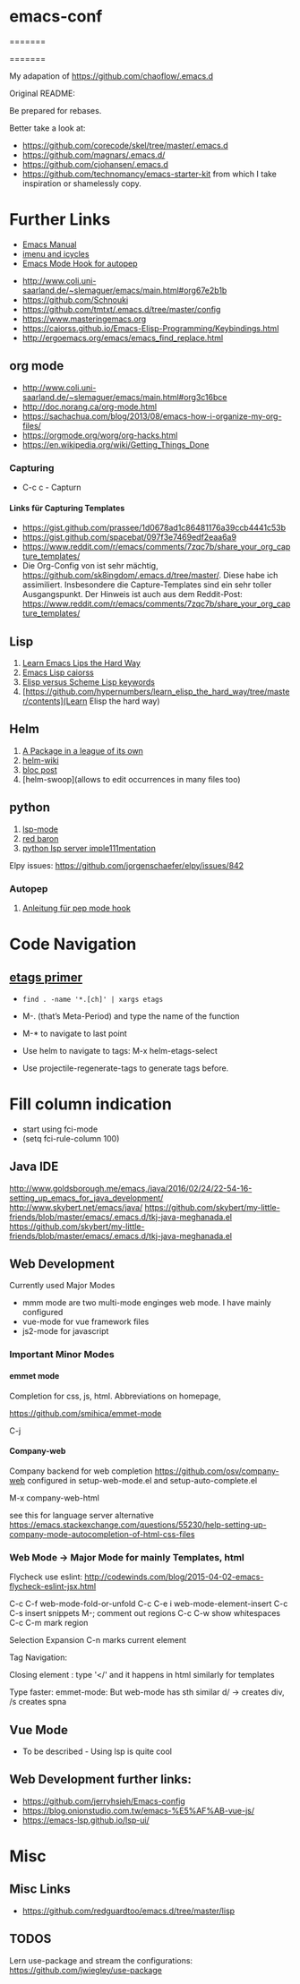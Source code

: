 # emacs-conf
=======

=======

My adapation of
https://github.com/chaoflow/.emacs.d

Original README:

Be prepared for rebases.

Better take a look at:

- https://github.com/corecode/skel/tree/master/.emacs.d
- https://github.com/magnars/.emacs.d/
- https://github.com/cjohansen/.emacs.d
- https://github.com/technomancy/emacs-starter-kit
from which I take inspiration or shamelessly copy.

# Further Links
* [Emacs Manual](https://www.gnu.org/software/emacs/manual/html_node/emacs/index.html#Top)
* [imenu and icycles](https://www.emacswiki.org/emacs/ImenuMode#toc3)
* [Emacs Mode Hook for autopep](http://avilpage.com/2015/05/automatically-pep8-your-python-code.html)

- http://www.coli.uni-saarland.de/~slemaguer/emacs/main.html#org67e2b1b
- https://github.com/Schnouki
- https://github.com/tmtxt/.emacs.d/tree/master/config
- https://www.masteringemacs.org
- https://caiorss.github.io/Emacs-Elisp-Programming/Keybindings.html
- http://ergoemacs.org/emacs/emacs_find_replace.html


## org mode

* http://www.coli.uni-saarland.de/~slemaguer/emacs/main.html#org3c16bce
* http://doc.norang.ca/org-mode.html
* https://sachachua.com/blog/2013/08/emacs-how-i-organize-my-org-files/
* https://orgmode.org/worg/org-hacks.html
* https://en.wikipedia.org/wiki/Getting_Things_Done

### Capturing

* C-c c - Capturn

#### Links für Capturing Templates

* https://gist.github.com/prassee/1d0678ad1c86481176a39ccb4441c53b
* https://gist.github.com/spacebat/097f3e7469edf2eaa6a9
* https://www.reddit.com/r/emacs/comments/7zqc7b/share_your_org_capture_templates/
* Die Org-Config von ist sehr mächtig, https://github.com/sk8ingdom/.emacs.d/tree/master/. Diese habe ich assimiliert. Insbesondere die Capture-Templates sind ein sehr toller Ausgangspunkt. Der Hinweis ist auch aus dem Reddit-Post: https://www.reddit.com/r/emacs/comments/7zqc7b/share_your_org_capture_templates/




## Lisp

1. [Learn Emacs Lips the Hard Way](https://github.com/hypernumbers/learn_elisp_the_hard_way/tree/master/contents)
2. [Emacs Lisp caiorss](https://caiorss.github.io/Emacs-Elisp-Programming/Elisp_Programming.html#sec-4-2)
3. [Elisp versus Scheme Lisp keywords](https://www.cs.utexas.edu/~novak/schemevscl.html)
4. [https://github.com/hypernumbers/learn_elisp_the_hard_way/tree/master/contents](Learn Elisp the hard way)

## Helm
1. [A Package in a league of its own](https://tuhdo.github.io/helm-intro.html)
2. [helm-wiki](https://github.com/emacs-helm/helm/wiki)
3. [bloc post](http://thescratchcastle.com/posts/emacs-and-helm.html)
4. [helm-swoop](allows to edit occurrences in many files too)

## python
1. [lsp-mode](https://vxlabs.com/2018/06/08/python-language-server-with-emacs-and-lsp-mode/)
2. [red baron](https://www.reddit.com/r/emacs/comments/4oyvcn/redbaron_for_emacs_refactor_your_python_method/)
3. [python lsp server imple111mentation](https://github.com/palantir/python-language-server)


Elpy issues: https://github.com/jorgenschaefer/elpy/issues/842

###  Autopep
1. [Anleitung für pep mode hook](https://avilpage.com/2015/05/automatically-pep8-your-python-code.html)



# Code Navigation

## [etags primer](https://www.coverfire.com/archives/2004/06/24/emacs-source-code-navigation/)

* `find . -name '*.[ch]' | xargs etags`
* M-. (that’s Meta-Period) and type the name of the function
* M-* to navigate to last point

* Use helm to navigate to tags: M-x helm-etags-select

* Use projectile-regenerate-tags to generate tags before.


# Fill column indication

* start using fci-mode
* (setq fci-rule-column 100)


## Java IDE

http://www.goldsborough.me/emacs,/java/2016/02/24/22-54-16-setting_up_emacs_for_java_development/
http://www.skybert.net/emacs/java/
https://github.com/skybert/my-little-friends/blob/master/emacs/.emacs.d/tkj-java-meghanada.el
https://github.com/skybert/my-little-friends/blob/master/emacs/.emacs.d/tkj-java-meghanada.el


## Web Development

Currently used Major Modes
- mmm mode are two multi-mode enginges web mode. I have  mainly configured
- vue-mode for vue framework files
- js2-mode for javascript

### Important Minor Modes

#### emmet mode

Completion for css, js, html. Abbreviations on homepage,

https://github.com/smihica/emmet-mode

C-j

#### Company-web

Company backend for web completion https://github.com/osv/company-web
configured in setup-web-mode.el and setup-auto-complete.el

M-x company-web-html

see this for language server alternative
https://emacs.stackexchange.com/questions/55230/help-setting-up-company-mode-autocompletion-of-html-css-files


### Web Mode -> Major Mode for mainly Templates, html

Flycheck use eslint:
http://codewinds.com/blog/2015-04-02-emacs-flycheck-eslint-jsx.html

C-c C-f         web-mode-fold-or-unfold
C-c C-e i       web-mode-element-insert
C-c C-s         insert  snippets
M-;             comment out regions
C-c C-w         show whitespaces
C-c C-m         mark region

Selection Expansion
C-n marks current element

Tag Navigation:

Closing element : type '</' and it happens in html
similarly for templates

Type faster: emmet-mode: But web-mode has sth similar
d/ -> creates div, /s creates spna

## Vue Mode

- To be described - Using lsp is quite cool


## Web Development further  links:

- https://github.com/jerryhsieh/Emacs-config
- https://blog.onionstudio.com.tw/emacs-%E5%AF%AB-vue-js/
- https://emacs-lsp.github.io/lsp-ui/


# Misc

## Misc Links

- https://github.com/redguardtoo/emacs.d/tree/master/lisp

## TODOS

Lern use-package and stream the configurations: https://github.com/jwiegley/use-package
